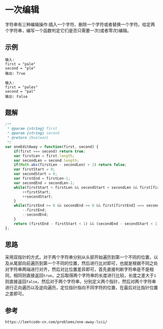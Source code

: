 # 一次编辑
字符串有三种编辑操作:插入一个字符、删除一个字符或者替换一个字符。给定两个字符串，编写一个函数判定它们是否只需要一次(或者零次)编辑。

## 示例

```
输入: 
first = "pale"
second = "ple"
输出: True
```

```
输入: 
first = "pales"
second = "pal"
输出: False
```

## 题解

```javascript
/**
 * @param {string} first
 * @param {string} second
 * @return {boolean}
 */
var oneEditAway = function(first, second) {
    if(first === second) return true;
    var firstLen = first.length;
    var secondLen = second.length;
    if(Math.abs(firstLen - secondLen) > 1) return false;
    var firstStart = 0;
    var secondStart = 0;
    var firstEnd = firstLen-1;
    var secondEnd = secondLen-1;
    while(firstStart < firstLen && secondStart < secondLen && first[firstStart] === second[secondStart]){
        ++firstStart;
        ++secondStart;
    }
    while(firstEnd >= 0 && secondEnd >= 0 && first[firstEnd] === second[secondEnd]){
        --firstEnd;
        --secondEnd;
    }
    return (firstEnd - firstStart < 1) && (secondEnd - secondStart < 1);
};
```

## 思路
采用双指针的方式，对于两个字符串分别从头部开始遍历到第一个不同的位置，以及从尾部向前遍历到第一个不同的位置，然后进行比对即可，也就是根据不同之处对字符串两端进行对齐，然后对比位置差异即可，首先直接判断字符串是不是相同，相同则直接返回`true`，之后取得两个字符串的长度进行比较，长度之差大于`1`则直接返回`false`，然后对于两个字符串，分别定义两个指针，然后对两个字符串进行正向遍历以及逆向遍历，定位指针指向不同字符的位置，在最后对比指针位置之差即可。



## 参考

```
https://leetcode-cn.com/problems/one-away-lcci/
```
